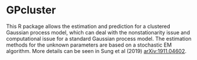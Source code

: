 # GPcluster
This R package allows the estimation and prediction for a clustered Gaussian process model, which can deal with the nonstationarity issue and computational issue for a standard Gaussian process model. The estimation methods for the unknown parameters are based on a stochastic EM algorithm. More details can be seen in Sung et al (2019) <arXiv:1911.04602>.

